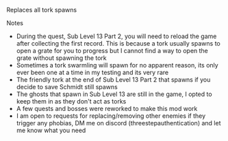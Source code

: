 Replaces all tork spawns

Notes
- During the quest, Sub Level 13 Part 2, you will need to reload the game after collecting the first record. This is because a tork usually spawns to open a grate for you to progress but I cannot find a way to open the grate without spawning the tork
- Sometimes a tork swarmling will spawn for no apparent reason, its only ever been one at a time in my testing and its very rare
- The friendly tork at the end of Sub Level 13 Part 2 that spawns if you decide to save Schmidt still spawns
- The ghosts that spawn in Sub Level 13 are still in the game, I opted to keep them in as they don't act as torks
- A few quests and bosses were reworked to make this mod work
- I am open to requests for replacing/removing other enemies if they trigger any phobias, DM me on discord (threestepauthentication) and let me know what you need
